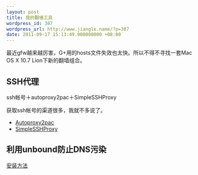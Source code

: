 ```yaml
---
layout: post
title: 我的翻墙工具
wordpress_id: 307
wordpress_url: http://www.jiangle.name/?p=307
date: 2011-09-17 15:13:49.000000000 +08:00
---
```

最近gfw越来越厉害，G+用的hosts文件失效也太快。所以不得不寻找一套Mac OS X 10.7 Lion下新的翻墙组合。

## SSH代理 ##
ssh帐号＋autoproxy2pac＋SimpleSSHProxy

获取ssh帐号的渠道很多，我就不多说了。

* [Autoproxy2pac](http://autoproxy2pac.appspot.com/)
* [SimpleSSHProxy](http://ivsays.appspot.com/2011/05/16/get-SimpleSSHProxy.html)

## 利用unbound防止DNS污染 ##

[安装方法](http://www.showmuch.com/article/article_114.html)

